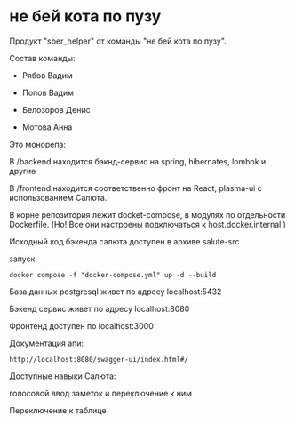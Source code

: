 # не бей кота по пузу

Продукт "sber_helper" от команды "не бей кота по пузу".

Состав команды:

- Рябов Вадим 

- Попов Вадим

- Белозоров Денис

- Мотова Анна

Это монорепа:

В /backend находится бэкнд-сервис на spring, hibernates, lombok и другие

В /frontend находится соответственно фронт на React, plasma-ui с использованием Салюта. 

В корне репозитория лежит docket-compose, в модулях по отдельности Dockerfile. (Но! Все они настроены подключаться к host.docker.internal )

Исходный код бэкенда салюта доступен в архиве salute-src

запуск:

```
docker compose -f "docker-compose.yml" up -d --build 
```

База данных postgresql живет по адресу localhost:5432

Бэкенд сервис живет по адресу localhost:8080

Фронтенд доступен по localhost:3000

Документация апи: 
```
http://localhost:8080/swagger-ui/index.html#/
```

Доступные навыки Салюта:

голосовой ввод заметок и переключение к ним

Переключение к таблице